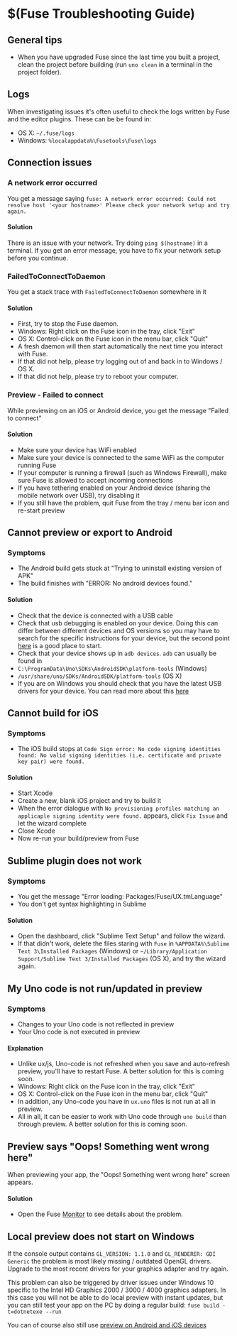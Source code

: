 # $(Fuse Troubleshooting Guide)

## General tips
- When you have upgraded Fuse since the last time you built a project, clean the project before building (run `uno clean` in a terminal in the project folder).

## Logs
When investigating issues it's often useful to check the logs written by Fuse and the editor plugins. These can be be found in:

- OS X: `~/.fuse/logs`
- Windows: `%localappdata%\Fusetools\Fuse\logs`

## Connection issues

### A network error occurred

You get a message saying `fuse: A network error occurred: Could not resolve host '<your hostname>' Please check your network setup and try again.`

#### Solution

There is an issue with your network. Try doing `ping $(hostname)` in a terminal. If you get an error message, you have to fix your network setup before you continue.

### FailedToConnectToDaemon

You get a stack trace with `FailedToConnectToDaemon` somewhere in it
 
#### Solution

- First, try to stop the Fuse daemon.
 - Windows: Right click on the Fuse icon in the tray, click "Exit"
 - OS X: Control-click on the Fuse icon in the menu bar, click "Quit"
- A fresh daemon will then start automatically the next time you interact with Fuse.
- If that did not help, please try logging out of and back in to Windows / OS X.
- If that did not help, please try to reboot your computer.

### Preview - Failed to connect

While previewing on an iOS or Android device, you get the message "Failed to connect"

#### Solution
- Make sure your device has WiFi enabled
- Make sure your device is connected to the same WiFi as the computer running Fuse 
- If your computer is running a firewall (such as Windows Firewall), make sure Fuse is allowed to accept incoming connections
- If you have tethering enabled on your Android device (sharing the mobile network over USB), try disabling it
- If you still have the problem, quit Fuse from the tray / menu bar icon and re-start preview

## Cannot preview or export to Android

### Symptoms
- The Android build gets stuck at "Trying to uninstall existing version of APK"
- The build finishes with "ERROR: No android devices found."

#### Solution
- Check that the device is connected with a USB cable
- Check that usb debugging is enabled on your device. Doing this can differ between different devices and OS versions so you may have to search for the specific instructions for your device, but the second point [here](http://developer.android.com/tools/device.html#setting-up) is a good place to start.
- Check that your device shows up in `adb devices`. `adb` can usually be found in
 - `C:\ProgramData\Uno\SDKs\AndroidSDK\platform-tools` (Windows)
 - `/usr/share/uno/SDKs/AndroidSDK/platform-tools` (OS X)
- If you are on Windows you should check that you have the latest USB drivers for your device. You can read more about this [here](http://developer.android.com/tools/extras/oem-usb.html)

## Cannot build for iOS

### Symptoms
- The iOS build stops at ```Code Sign error: No code signing identities found: No valid signing identities (i.e. certificate and private key pair) were found.```

#### Solution
- Start Xcode
- Create a new, blank iOS project and try to build it
- When the error dialogue with ```No provisioning profiles matching an applicaple signing identity were found.``` appears, click `Fix Issue` and let the wizard complete
- Close Xcode
- Now re-run your build/preview from Fuse

## Sublime plugin does not work

### Symptoms

- You get the message "Error loading: Packages/Fuse/UX.tmLanguage"
- You don't get syntax highlighting in Sublime

#### Solution

- Open the dashboard, click "Sublime Text Setup" and follow the wizard.
- If that didn't work, delete the files staring with `Fuse` in `%APPDATA%\Sublime Text 3\Installed Packages` (Windows) or `~/Library/Application Support/Sublime Text 3/Installed Packages` (OS X), and try the wizard again.

## My Uno code is not run/updated in preview

### Symptoms

- Changes to your Uno code is not reflected in preview
- Your Uno code is not executed in preview

#### Explanation

- Unlike ux/js, Uno-code is not refreshed when you save and auto-refresh preview, you'll have to restart Fuse. A better solution for this is coming soon.
 - Windows: Right click on the Fuse icon in the tray, click "Exit"
 - OS X: Control-click on the Fuse icon in the menu bar, click "Quit"
- In addition, any Uno-code you have in `ux.uno` files is not run at all in preview.
- All in all, it can be easier to work with Uno code through `uno build` than through preview. A better solution for this is coming soon.

## Preview says "Oops! Something went wrong here"

When previewing your app, the "Oops! Something went wrong here" screen appears.

#### Solution

- Open the Fuse [Monitor](https://www.fusetools.com/learn/guides/preview-and-export-monitor) to see details about the problem.

## Local preview does not start on Windows

If the console output contains `GL_VERSION: 1.1.0` and `GL_RENDERER: GDI Generic` the problem is most likely missing / outdated OpenGL drivers. Upgrade to the most recent drivers for your graphics adapter and try again.

This problem can also be triggered by driver issues under Windows 10 specific to the Intel HD Graphics 2000 / 3000 / 4000 graphics adapters. In this case you will not be able to do local preview with instant updates, but you can still test your app on the PC by doing a regular build: `fuse build -t=dotnetexe --run`

You can of course also still use [preview on Android and iOS devices](https://www.fusetools.com/learn/guides/preview-and-export-device-preview)
